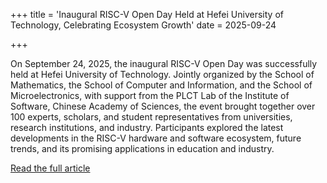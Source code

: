 +++
title = 'Inaugural RISC-V Open Day Held at Hefei University of Technology, Celebrating Ecosystem Growth'
date = 2025-09-24

+++

On September 24, 2025, the inaugural RISC-V Open Day was successfully held at Hefei University of Technology. Jointly organized by the School of Mathematics, the School of Computer and Information, and the School of Microelectronics, with support from the PLCT Lab of the Institute of Software, Chinese Academy of Sciences, the event brought together over 100 experts, scholars, and student representatives from universities, research institutions, and industry. Participants explored the latest developments in the RISC-V hardware and software ecosystem, future trends, and its promising applications in education and industry.

[Read the full article](https://mp.weixin.qq.com/s/BNRZfGiAbu8FPx8sjQeC5g)


